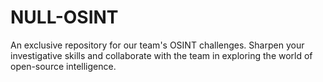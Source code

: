 # NULL-OSINT
An exclusive repository for our team's OSINT challenges. Sharpen your investigative skills and collaborate with the team in exploring the world of open-source intelligence.
